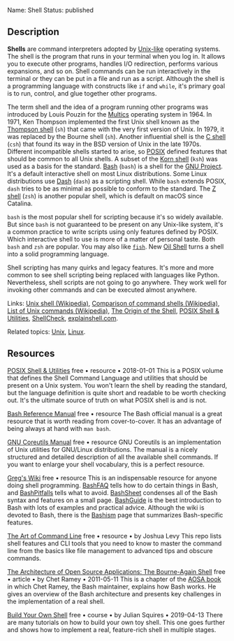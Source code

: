 Name: Shell
Status: published

## Description

**Shells** are command interpreters adopted by [Unix-like](https://en.wikipedia.org/wiki/Unix-like) operating systems. The shell is the program that runs in your terminal when you log in. It allows you to execute other programs, handles I/O redirection, performs various expansions, and so on. Shell commands can be run interactively in the terminal or they can be put in a file and run as a script. Although the shell is a programming language with constructs like `if` and `while`, it's primary goal is to run, control, and glue together other programs.

The term shell and the idea of a program running other programs was introduced by Louis Pouzin for the [Multics](https://en.wikipedia.org/wiki/Multics) operating system in 1964. In 1971, Ken Thompson implemented the first Unix shell known as the [Thompson shell](https://en.wikipedia.org/wiki/Thompson_shell) (`sh`) that came with the very first version of Unix. In 1979, it was replaced by the Bourne shell (`sh`). Another influential shell is the [C shell](https://en.wikipedia.org/wiki/C_shell) (`csh`) that found its way in the BSD version of Unix in the late 1970s. Different incompatible shells started to arise, so [POSIX](https://en.wikipedia.org/wiki/POSIX) defined features that should be common to all Unix shells. A subset of the [Korn shell](https://en.wikipedia.org/wiki/KornShell) (`ksh`) was used as a basis for the standard. [Bash](https://en.wikipedia.org/wiki/Bash_(Unix_shell)) (`bash`) is a shell for the [GNU Project](https://en.wikipedia.org/wiki/GNU_Project "GNU Project"). It's a default interactive shell on most Linux distributions. Some Linux distributions use [Dash](https://en.wikipedia.org/wiki/Almquist_shell#dash) (`dash`) as a scripting shell. While `bash` extends POSIX, `dash` tries to be as minimal as possible to conform to the standard. The [Z shell](https://en.wikipedia.org/wiki/Z_shell) (`zsh`) is another popular shell, which is default on macOS since Catalina.

`bash` is the most popular shell for scripting because it's so widely available. But since `bash` is not guaranteed to be present on any Unix-like system, it's a common practice to write scripts using only features defined by POSIX. Which interactive shell to use is more of a matter of personal taste. Both `bash` and `zsh` are popular. You may also like [`fish`](https://en.wikipedia.org/wiki/Fish_(Unix_shell)). New [Oil Shell](https://www.oilshell.org/) turns a shell into a solid programming language.

Shell scripting has many quirks and legacy features. It's more and more common to see shell scripting being replaced with languages like Python. Nevertheless, shell scripts are not going to go anywhere. They work well for invoking other commands and can be executed almost anywhere.

Links: [Unix shell (Wikipedia)](https://en.wikipedia.org/wiki/Unix_shell), [Comparison of command shells (Wikipedia)](https://en.wikipedia.org/wiki/Comparison_of_command_shells), [List of Unix commands (Wikipedia)](https://en.wikipedia.org/wiki/List_of_Unix_commands), [The Origin of the Shell](https://multicians.org/shell.html), [POSIX Shell & Utilities](https://pubs.opengroup.org/onlinepubs/9699919799/), [ShellCheck](https://github.com/koalaman/shellcheck), [explainshell.com](https://explainshell.com/).

Related topics: [Unix](/topics/unix/), [Linux](/topics/linux/).

## Resources

[POSIX Shell & Utilities](https://pubs.opengroup.org/onlinepubs/9699919799/)
free • resource • 2018-01-01
This is a POSIX volume that defines the Shell Command Language and utilities that should be present on a Unix system. You won't learn the shell by reading the standard, but the language definition is quite short and readable to be worth checking out. It's the ultimate source of truth on what POSIX shell is and is not.

[Bash Reference Manual](https://www.gnu.org/savannah-checkouts/gnu/bash/manual/bash.html)
free • resource
The Bash official manual is a great resource that is worth reading from cover-to-cover. It has an advantage of being always at hand with `man bash`.

[GNU Coreutils Manual](https://www.gnu.org/software/coreutils/manual/coreutils.html)
free • resource
GNU Coreutils is an implementation of Unix utilities for GNU/Linux distributions. The manual is a nicely structured and detailed description of all the available shell commands. If you want to enlarge your shell vocabulary, this is a perfect resource.

[Greg's Wiki](https://mywiki.wooledge.org/EnglishFrontPage)
free • resource
This is an indispensable resource for anyone doing shell programming. [BashFAQ](https://mywiki.wooledge.org/BashFAQ) tells how to do certain things in Bash, and [BashPitfalls](https://mywiki.wooledge.org/BashPitfalls) tells what to avoid. [BashSheet](https://mywiki.wooledge.org/BashSheet) condenses all of the Bash syntax and features on a small page. [BashGuide](https://mywiki.wooledge.org/BashGuide) is the best introduction to Bash with lots of examples and practical advice. Although the wiki is devoted to Bash, there is the [Bashism](https://mywiki.wooledge.org/Bashism) page that summarizes Bash-specific features.

[The Art of Command Line](https://github.com/jlevy/the-art-of-command-line)
free • resource • by Joshua Levy
This repo lists shell features and CLI tools that you need to know to master the command line from the basics like file management to advanced tips and obscure commands.

[The Architecture of Open Source Applications: The Bourne-Again Shell](http://aosabook.org/en/index.html)
free • article • by Chet Ramey • 2011-05-11
This is a chapter of the [AOSA book](http://aosabook.org/en/index.html) in which Chet Ramey, the Bash maintainer, explains how Bash works. He gives an overview of the Bash architecture and presents key challenges in the implementation of a real shell.

[Build Your Own Shell](https://github.com/tokenrove/build-your-own-shell)
free • course • by Julian Squires • 2019-04-13
There are many tutorials on how to build your own toy shell. This one goes further and shows how to implement a real, feature-rich shell in multiple stages.
